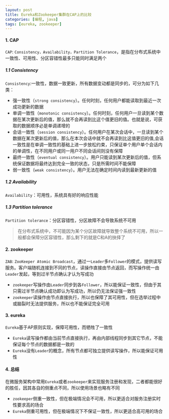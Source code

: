```yaml
---
layout: post
title: Eureka和Zookeeper集群在CAP上的比较
categories: [编程, java]
tags: [eureka, zookeeper]
---
```



#### 1. CAP

`CAP`: `Consistency，Availability，Partition Tolerance`，是指在分布式系统中一致性、可用性、分区容错性最多只能同时满足两个

##### 1.1 Consistency
`Consistency`:一致性，数据一致更新，所有数据变动都是同步的，可分为如下几类：

* 强一致性（`strong consistency`）。任何时刻，任何用户都能读取到最近一次成功更新的数据
* 单调一致性（`monotonic consistency`）。任何时刻，任何用户一旦读到某个数据在某次更新后的值，那么就不会再读到比这个值更旧的值。也就是说，可获取的数据顺序必是单调递增的
* 会话一致性（`session consistency`）。任何用户在某次会话中，一旦读到某个数据在某次更新后的值，那么在本次会话中就不会再读到比这值更旧的值,会话一致性是在单调一致性的基础上进一步放松约束，只保证单个用户单个会话内的单调性，在不同用户或同一用户不同会话间则没有保障
* 最终一致性（`eventual consistency`）。用户只能读到某次更新后的值，但系统保证数据将最终达到完全一致的状态，只是所需时间不能保障
* 弱一致性（`weak consistency`）。用户无法在确定时间内读到最新更新的值

##### 1.2 Availability

`Availability`：可用性，系统具有好的响应性能

##### 1.3 Partition tolerance

`Partition tolerance`：分区容错性，分区故障不会导致系统不可用

> 在分布式系统中，不可能因为某个分区故障就导致整个系统不可用，所以一般都会保障分区容错性，那么剩下的就是C和A的抉择了

#### 2. zookeeper

`ZAB`: `ZooKeeper Atomic Broadcast`，通过一`Leader`多`Follower`的模式，提供读写服务。客户端随机连接到不同的节点，读操作直接由节点返回，而写操作统一由`Leader`发起，等到过半节点确认才认为写成功

* `zookeeper`写操作由`Leader`同步到各`Follower`，所以能保证一致性，但由于其只需过半节点确认成功即认为写成功，所以仍无法保证强一致性
* `zookeeper`读操作由节点直接执行，所以也保障了其可用性，但在选举过程中或脑裂时无法提供服务，所以也不能保证完全可用

#### 3. eureka

`Eureka`基于AP原则实现，保障可用性，而牺牲了一致性

* `Eureka`读写操作都由当前节点直接执行，再由内部线程同步到其它节点，不能保证每个节点的数据都是一致的
* `Eureka`没有`Leader`的概念，所有节点都可独立提供读写操作，所以能保证可用性

#### 4. 总结

在微服务架构中常用`Eureka`或者`zookeeper`来实现服务注册和发现，二者都能很好的胜任，因其各自的侧重点不同，所以使用场景也略有不同

* `zookeeper`侧重一致性，但在极端情况会不可用，所以更适合对服务注册实时性要求高的场合
* `Eureka`侧重可用性，但在极端情况下不保证一致性，所以更适合高可用的场合